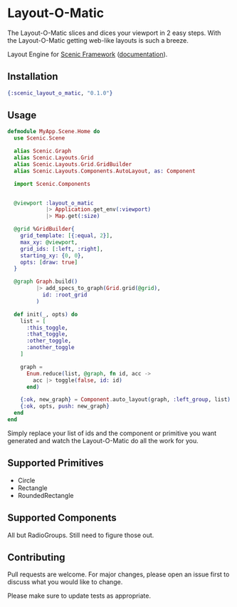 # Layout-O-Matic

The Layout-O-Matic slices and dices your viewport in 2 easy steps. With the Layout-O-Matic getting web-like layouts is such a breeze.

Layout Engine for [Scenic Framework](https://github.com/boydm/scenic)
([documentation](http://hexdocs.pm/scenic_layout_o_matic/)).

## Installation

```elixir
{:scenic_layout_o_matic, "0.1.0"}
```

## Usage

```elixir
defmodule MyApp.Scene.Home do
  use Scenic.Scene

  alias Scenic.Graph
  alias Scenic.Layouts.Grid
  alias Scenic.Layouts.Grid.GridBuilder
  alias Scenic.Layouts.Components.AutoLayout, as: Component

  import Scenic.Components


  @viewport :layout_o_matic
            |> Application.get_env(:viewport)
            |> Map.get(:size)

  @grid %GridBuilder{
    grid_template: [{:equal, 2}],
    max_xy: @viewport,
    grid_ids: [:left, :right],
    starting_xy: {0, 0},
    opts: [draw: true]
  }

  @graph Graph.build()
         |> add_specs_to_graph(Grid.grid(@grid),
           id: :root_grid
         )

  def init(_, opts) do
    list = [
      :this_toggle,
      :that_toggle,
      :other_toggle,
      :another_toggle
    ]

    graph =
      Enum.reduce(list, @graph, fn id, acc ->
        acc |> toggle(false, id: id)
      end)

    {:ok, new_graph} = Component.auto_layout(graph, :left_group, list)
    {:ok, opts, push: new_graph}
  end
end
```

Simply replace your list of ids and the component or primitive you want generated and watch the Layout-O-Matic do all the work for you.

## Supported Primitives
* Circle
* Rectangle
* RoundedRectangle

## Supported Components
All but RadioGroups. Still need to figure those out.

## Contributing
Pull requests are welcome. For major changes, please open an issue first to discuss what you would like to change.

Please make sure to update tests as appropriate.
